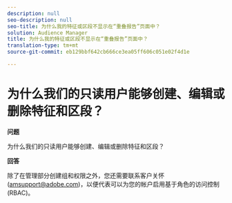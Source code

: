 ```yaml
---
description: null
seo-description: null
seo-title: 为什么我的特征或区段不显示在“重叠报告”页面中？
solution: Audience Manager
title: 为什么我的特征或区段不显示在“重叠报告”页面中？
translation-type: tm+mt
source-git-commit: eb129bbf642cb666ce3ea05ff606c051e02f4d1e

---
```



# 为什么我们的只读用户能够创建、编辑或删除特征和区段？

**问题**

为什么我们的只读用户能够创建、编辑或删除特征和区段？

**回答**

除了在管理部分创建组和权限之外，您还需要联系客户关怀(amsupport@adobe.com)，以便代表可以为您的帐户启用基于角色的访问控制(RBAC)。